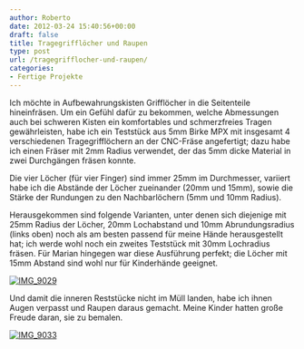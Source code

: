 ```yaml
---
author: Roberto
date: 2012-03-24 15:40:56+00:00
draft: false
title: Tragegrifflöcher und Raupen
type: post
url: /tragegrifflocher-und-raupen/
categories:
- Fertige Projekte
---
```


Ich möchte in Aufbewahrungskisten Grifflöcher in die Seitenteile hineinfräsen. Um ein Gefühl dafür zu bekommen, welche Abmessungen auch bei schweren Kisten ein komfortables und schmerzfreies Tragen gewährleisten, habe ich ein Teststück aus 5mm Birke MPX mit insgesamt 4 verschiedenen Tragegrifflöchern  an der CNC-Fräse angefertigt; dazu habe ich einen Fräser mit 2mm Radius verwendet, der das 5mm dicke Material in zwei Durchgängen fräsen konnte.

Die vier Löcher (für vier Finger) sind immer 25mm im Durchmesser, variiert habe ich die Abstände der Löcher zueinander (20mm und 15mm), sowie die Stärke der Rundungen zu den Nachbarlöchern (5mm und 10mm Radius).

Herausgekommen sind folgende Varianten, unter denen sich diejenige mit 25mm Radius der Löcher, 20mm Lochabstand und 10mm Abrundungsradius (links oben) noch als am besten passend für meine Hände herausgestellt hat; ich werde wohl noch ein zweites Teststück mit 30mm Lochradius fräsen. Für Marian hingegen war diese Ausführung perfekt; die Löcher mit 15mm Abstand sind wohl nur für Kinderhände geeignet.

[![IMG_9029](https://eigenbaukombinat.de/wp-content/uploads/2013/02/IMG_9029-300x225.jpg)
](https://eigenbaukombinat.de/wp-content/uploads/2013/02/IMG_9029.jpg)

Und damit die inneren Reststücke nicht im Müll landen, habe ich ihnen Augen verpasst und Raupen daraus gemacht. Meine Kinder hatten große Freude daran, sie zu bemalen.

[![IMG_9033](https://eigenbaukombinat.de/wp-content/uploads/2013/02/IMG_9033-300x225.jpg)
](https://eigenbaukombinat.de/wp-content/uploads/2013/02/IMG_9033.jpg)

